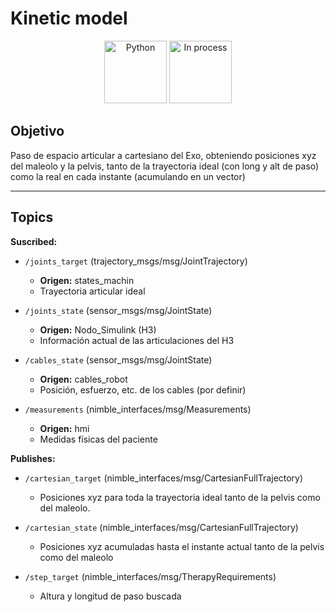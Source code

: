 # Kinetic model

<div align="center">
    <img width=100px src="https://img.shields.io/badge/lenguage-%20c++-blue" alt="Python">
    <img width=100px src="https://img.shields.io/badge/status-in%20process-orange" alt="In process">
</div>

## Objetivo

Paso de espacio articular a cartesiano del Exo, obteniendo posiciones xyz del maleolo y la pelvis, tanto de la trayectoria ideal (con long y alt de paso) como la real en cada instante (acumulando en un vector)

---

## Topics

**Suscribed:**

- `/joints_target` (trajectory_msgs/msg/JointTrajectory)
  - **Origen:** states_machin
  - Trayectoria articular ideal

- `/joints_state` (sensor_msgs/msg/JointState)
  - **Origen:** Nodo_Simulink (H3)
  - Información actual de las articulaciones del H3

- `/cables_state` (sensor_msgs/msg/JointState)
  - **Origen:** cables_robot
  - Posición, esfuerzo, etc. de los cables (por definir)

- `/measurements` (nimble_interfaces/msg/Measurements)
  - **Origen:** hmi
  - Medidas físicas del paciente

**Publishes:**

- `/cartesian_target` (nimble_interfaces/msg/CartesianFullTrajectory)
  - Posiciones xyz para toda la trayectoria ideal tanto de la pelvis como del maleolo.

- `/cartesian_state` (nimble_interfaces/msg/CartesianFullTrajectory)
  - Posiciones xyz acumuladas hasta el instante actual tanto de la pelvis como del maleolo

- `/step_target` (nimble_interfaces/msg/TherapyRequirements)
  - Altura y longitud de paso buscada
